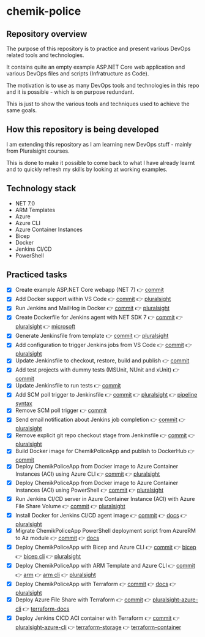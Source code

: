 # chemik-police

## Repository overview

The purpose of this repository is to practice and present various DevOps related tools and technologies.

It contains quite an empty example ASP.NET Core web application and various DevOps files and scripts (Infratructure as Code).

The motivation is to use as many DevOps tools and technologies in this repo and it is possible - which is on purpose redundant.

This is just to show the various tools and techniques used to achieve the same goals.

## How this repository is being developed

I am extending this repository as I am learning new DevOps stuff - mainly from Pluralsight courses.

This is done to make it possible to come back to what I have already learnt and to quickly refresh my skills by looking at working examples.

## Technology stack

- NET 7.0
- ARM Templates
- Azure
- Azure CLI
- Azure Container Instances
- Bicep
- Docker
- Jenkins CI/CD
- PowerShell

## Practiced tasks
- [x] Create example ASP.NET Core webapp (NET 7) 👉 [commit](https://github.com/michalantolik/devops-aspnetcore-mvc/commit/6ec382cd81a8ffb0fe266ce239df693f784576b4)
- [x] Add Docker support within VS Code 👉 [commit](https://github.com/michalantolik/devops-aspnetcore-mvc/commit/d180a4a3c2761c9f9ef95f5e32689afc4a9bd47c) 👉 [pluralsight](https://app.pluralsight.com/course-player?clipId=ad32d37c-211e-4b40-8560-34f683369147)
- [x] Run Jenkins and MailHog in Docker 👉 [commit](https://github.com/michalantolik/devops-aspnetcore-mvc/commit/241ea66082715094bad98c4e13c85ba35d21aa3d) 👉 [pluralsight](https://app.pluralsight.com/course-player?clipId=716dc35e-1797-4bb9-b160-1812b2bf878f)
- [x] Create Dockerfile for Jenkins agent with NET SDK 7 👉 [commit](https://github.com/michalantolik/chemik-police/commit/96c57afbe87a626f4d0853268bab8af6abc84f2a) 👉 [pluralsight](https://app.pluralsight.com/course-player?clipId=1e5f5331-6120-441e-bb51-c8def0c092f4) 👉 [microsoft](https://learn.microsoft.com/en-us/dotnet/core/install/linux-debian)
- [x] Generate Jenkinsfile from template 👉 [commit](https://github.com/michalantolik/chemik-police/commit/01209761ee9db70e7c712e085613973e5e69cbd8) 👉 [pluralsight](https://app.pluralsight.com/course-player?clipId=757a2b77-e337-4e7a-9288-cfff8a89970c)
- [x] Add configuration to trigger Jenkins jobs from VS Code 👉 [commit](https://github.com/michalantolik/chemik-police/commit/eeb3cbc16f5a37c23fec785f4e35bcbf835bf2a6) 👉 [pluralsight](https://app.pluralsight.com/course-player?clipId=757a2b77-e337-4e7a-9288-cfff8a89970c)
- [x] Update Jenkinsfile to checkout, restore, build and publish 👉 [commit](https://github.com/michalantolik/chemik-police/commit/623e014a6a4ac327d4cdfaacb447285244a920cb)
- [x] Add test projects with dummy tests (MSUnit, NUnit and xUnit) 👉 [commit](https://github.com/michalantolik/chemik-police/commit/f33165d2879f7fc4fe553c0a1005d5069f491b52)
- [x] Update Jenkinsfile to run tests 👉 [commit](https://github.com/michalantolik/chemik-police/commit/52b8d10256fcefdc21894878d1a6e7ffe531628a)
- [x] Add SCM poll trigger to Jenkinsfile 👉 [commit](https://github.com/michalantolik/chemik-police/commit/89f3f1f75802f4043f1623f42ea8f704f85c462f) 👉 [pluralsight](https://app.pluralsight.com/course-player?clipId=0a7a21a6-3d0e-44a8-b032-7195871e1aba) 👉 [pipeline syntax](https://www.jenkins.io/doc/book/pipeline/syntax/)
- [x] Remove SCM poll trigger 👉 [commit](https://github.com/michalantolik/chemik-police/commit/3674aee54170d663ee375947e48ff732abe3edca)
- [x] Send email notification about Jenkins job completion 👉 [commit](https://github.com/michalantolik/chemik-police/commit/b5c91e3df936008f003db279db9b7f6503aebb27) 👉 [pluralsight](https://app.pluralsight.com/course-player?clipId=bd474e17-7775-4ea6-a014-35defd116017)
- [x] Remove explicit git repo checkout stage from Jenkinsfile 👉 [commit](https://github.com/michalantolik/chemik-police/commit/fdd2cdd0e3c67ff9985c33de505827c0beaa1d0b) 👉 [pluralsight](https://app.pluralsight.com/course-player?clipId=b77dc7e6-e1c8-40e0-a0a5-47594674aa6c)
- [x] Build Docker image for ChemikPoliceApp and publish to DockerHub 👉 [commit](https://github.com/michalantolik/chemik-police/commit/eb159bf9c5e2564d2b925cdc5a65111d9f713cb6)
- [x] Deploy ChemikPoliceApp from Docker image to Azure Container Instances (ACI) using Azure CLI 👉 [commit](https://github.com/michalantolik/chemik-police/commit/a493b52d6216a9b6c278fa07211d51923ae97292) 👉 [pluralsight](https://app.pluralsight.com/course-player?clipId=009003f1-44b9-4f2a-9e88-f3ff99fb1e91)
- [x] Deploy ChemikPoliceApp from Docker image to Azure Container Instances (ACI) using PowerShell 👉 [commit](https://github.com/michalantolik/chemik-police/commit/9f9c510eaa6ea89d79119722089d98acf21b04d4) 👉 [pluralsight](https://app.pluralsight.com/course-player?clipId=e372de5d-249b-47ff-a628-23c27bc467f2)
- [x] Run Jenkins CI/CD server in Azure Container Instance (ACI) with Azure File Share Volume 👉 [commit](https://github.com/michalantolik/chemik-police/commit/42bcac1a9e6800d761e9badfb84348e7e7e1e369) 👉 [pluralsight](https://app.pluralsight.com/course-player?clipId=6bbbe60e-d5f2-444d-aeb4-26ab6ffd1a5a)
- [x] Install Docker for Jenkins CI/CD agent image 👉 [commit](https://github.com/michalantolik/chemik-police/commit/70da09e04f68b79af43adbc21be146770de8933e) 👉 [docs](https://docs.docker.com/engine/install/debian/) 👉 [pluralsight](https://app.pluralsight.com/course-player?clipId=d8054b73-371b-4a73-8e25-eab793364327)
- [x] Migrate ChemikPoliceApp PowerShell deployment script from AzureRM to Az module 👉 [commit](https://github.com/michalantolik/chemik-police/commit/a1493716031ab7f84bff6264fa69e9dbe7dedc92) 👉 [docs](https://learn.microsoft.com/en-us/powershell/azure/migrate-from-azurerm-to-az?view=azps-10.1.0)
- [x] Deploy ChemikPoliceApp with Bicep and Azure CLI 👉 [commit](https://github.com/michalantolik/chemik-police/commit/bc142d434a0e522de7169d4ce20c4ce34897e5ed) 👉 [bicep](https://learn.microsoft.com/en-us/azure/azure-resource-manager/bicep/) 👉 [bicep cli](https://learn.microsoft.com/en-us/azure/azure-resource-manager/bicep/deploy-cli) 👉 [pluralsight](https://app.pluralsight.com/course-player?clipId=2bacf121-b08b-4368-9d2c-8e6a44abb755)
- [x] Deploy ChemikPoliceApp with ARM Template and Azure CLI 👉 [commit](https://github.com/michalantolik/chemik-police/commit/f956d845cd3160c2212f30f729013211eddc1afb) 👉 [arm](https://learn.microsoft.com/en-us/azure/azure-resource-manager/templates/) 👉 [arm cli](https://learn.microsoft.com/en-us/azure/azure-resource-manager/templates/deploy-cli) 👉 [pluralsight](https://app.pluralsight.com/library/courses/arm-templates-terraform-it-ops-sessions/)
- [x] Deploy ChemikPoliceApp with Terraform 👉 [commit](https://github.com/michalantolik/chemik-police/commit/d16bf883438612c2eed2ec4e05308a9450168b73) 👉 [docs](https://learn.microsoft.com/en-us/azure/container-instances/container-instances-quickstart-terraform) 👉 [pluralsight](https://www.linkedin.com/learning/introduction-to-terraform-on-azure/getting-started)
- [x] Deploy Azure File Share with Terraform 👉 [commit](https://github.com/michalantolik/chemik-police/commit/fb16ca46a70ef0502be25b44ddefbc18835a5dee) 👉 [pluralsight-azure-cli](https://app.pluralsight.com/course-player?clipId=6bbbe60e-d5f2-444d-aeb4-26ab6ffd1a5a) 👉 [terraform-docs](https://registry.terraform.io/providers/hashicorp/azurerm/latest/docs/resources/storage_share.html)
- [x] Deploy Jenkins CICD ACI container with Terraform 👉 [commit](https://github.com/michalantolik/chemik-police/commit/c7f1f028575dc4db51d500a9a9aced0d0e2f8a5a) 👉 [pluralsight-azure-cli](https://app.pluralsight.com/course-player?clipId=6bbbe60e-d5f2-444d-aeb4-26ab6ffd1a5a) 👉 [terraform-storage](https://registry.terraform.io/providers/hashicorp/azurerm/latest/docs/resources/storage_share.html) 👉 [terraform-container](https://registry.terraform.io/providers/hashicorp/azurerm/latest/docs/resources/container_group)
